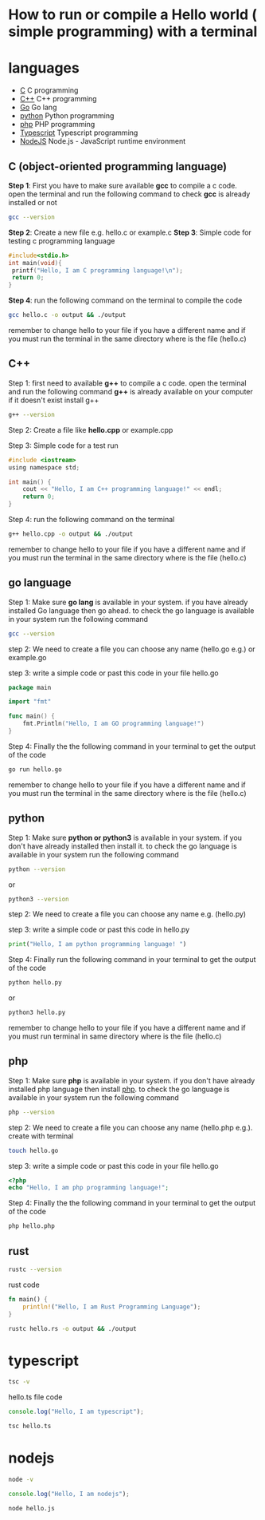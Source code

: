 # How to run or compile a Hello world ( simple programming) with a terminal 

# languages

- [C](#c-object-oriented-programming-language) C programming
- [C++](#c-1) C++ programming
- [Go](#go-language) Go lang
- [python](#python) Python programming
- [php](#php) PHP programming
- [Typescript](#typescript) Typescript programming
- [NodeJS](#nodejs) Node.js - JavaScript runtime environment

## C (object-oriented programming language)
**Step 1**: First you have to make sure available **gcc**  to compile a c code. <br>
open the terminal and run the following command to check **gcc** is already installed or not
```sh
gcc --version
```
**Step 2**: Create a new file e.g.  hello.c or example.c
**Step 3**: Simple code for testing c programming language
```c
#include<stdio.h>
int main(void){
 printf("Hello, I am C programming language!\n");
 return 0;
}
```
**Step 4**: run the following command on the terminal to compile the code
```sh
gcc hello.c -o output && ./output
```
remember to change hello to your file if you have a different name  and if you must run the terminal in the same directory where is the file (hello.c)


## C++
Step 1: first need to available **g++**  to compile a c code.
open the terminal and run the following command **g++** is already available on your computer if it doesn't exist install g++
```sh
g++ --version
```
Step 2: Create a file like **hello.cpp** or example.cpp <br>

Step 3: Simple code for a test run
```c
#include <iostream>
using namespace std;

int main() {
    cout << "Hello, I am C++ programming language!" << endl;
    return 0;
}
```
Step 4: run the following command on the terminal
```sh
g++ hello.cpp -o output && ./output
```
remember to change hello to your file if you have a different name  and if you must run the terminal in the same directory where is the file (hello.c)




## go language
Step 1: Make sure **go lang**  is available in your system.
if you have already installed Go language then go ahead.
to check the go language is available in your system run the following command
```sh
gcc --version
```

step 2: We need to create a file you can choose any name (hello.go e.g.) or example.go

step 3: write a simple code or past this code in your file hello.go
```go
package main

import "fmt"

func main() {
    fmt.Println("Hello, I am GO programming language!")
}
```
Step 4: Finally the the following command in your terminal to get the output of the code
```sh
go run hello.go
```
remember to change hello to your file if you have a different name  and if you must run the terminal in the same directory where is the file (hello.c)



## python
Step 1: Make sure **python or python3**  is available in your system.
if you don't have already installed then install it.
to check the go language is available in your system run the following command
```sh
python --version
```
or
```sh
python3 --version
```

step 2: We need to create a file you can choose any name e.g. (hello.py)

step 3: write a simple code or past this code in hello.py 
```py
print("Hello, I am python programming language! ")
```
Step 4: Finally run the following command in your terminal to get the output of the code
```sh
python hello.py
```
or
```sh
python3 hello.py
```
remember to change hello to your file if you have a different name  and if you must run terminal in same directory where is the file (hello.c)



## php
Step 1: Make sure **php**  is available in your system.
if you don't have already installed php language then install [php](http://php.net).
to check the go language is available in your system run the following command
```sh
php --version
```
step 2: We need to create a file you can choose any name (hello.php e.g.).
create with terminal
```sh
touch hello.go
```

step 3: write a simple code or past this code in your file hello.go
```php
<?php
echo "Hello, I am php programming language!";
```
Step 4: Finally the the following command in your terminal to get the output of the code
```sh
php hello.php
```


## rust

```sh
rustc --version
```
rust code 

```rust
fn main() {
    println!("Hello, I am Rust Programming Language");
}
```

```sh
rustc hello.rs -o output && ./output
```


# typescript

```sh
tsc -v
```
hello.ts file code

```ts
console.log("Hello, I am typescript");
```

```sh
tsc hello.ts
```

# nodejs

```sh
node -v
```

```js
console.log("Hello, I am nodejs");
```

```sh
node hello.js
```

